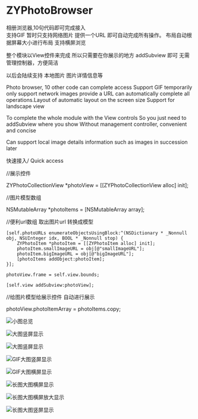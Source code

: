 # ZYPhotoBrowser
相册浏览器,10句代码即可完成接入   
支持GIF 暂时只支持网络图片  提供一个URL 即可自动完成所有操作。 布局自动根据屏幕大小进行布局  支持横屏浏览

整个模块以View控件来完成  所以只需要在你展示的地方 addSubview 即可  无需管理控制器，方便简洁

以后会陆续支持 本地图片  图片详情信息等



Photo browser, 10 other code can complete access
Support GIF temporarily only support network images provide a URL can automatically complete all operations.Layout of automatic layout on the screen size Support for landscape view

To complete the whole module with the View controls So you just need to addSubview where you show Without management controller, convenient and concise

Can support local image details information such as images in succession later








快速接入/ Quick access


    
//展示控件

ZYPhotoCollectionView *photoView = [[ZYPhotoCollectionView alloc] init];
    
//图片模型数组

NSMutableArray *photoItems = [NSMutableArray array];
    
//便利url数组 取出图片url 转换成模型

    [self.photoURLs enumerateObjectsUsingBlock:^(NSDictionary * _Nonnull obj, NSUInteger idx, BOOL * _Nonnull stop) {
        ZYPhotoItem *photoItem = [[ZYPhotoItem alloc] init];
        photoItem.smallImageURL = obj[@"smallImageURL"];
        photoItem.bigImageURL = obj[@"bigImageURL"];
        [photoItems addObject:photoItem];
    }];
    
    photoView.frame = self.view.bounds;
    
    [self.view addSubview:photoView];
    
 //给图片模型给展示控件 自动进行展示
    
photoView.photoItemArray = photoItems.copy;



![小图总览](http://github.com/ZhiYongHuangOne/ZYPhotoBrowser/raw/master/photo/1.png)

![大图竖屏显示](http://github.com/ZhiYongHuangOne/ZYPhotoBrowser/raw/master/photo/2.png)

![大图竖屏显示](http://github.com/ZhiYongHuangOne/ZYPhotoBrowser/raw/master/photo/3.png)

![GIF大图竖屏显示](http://github.com/ZhiYongHuangOne/ZYPhotoBrowser/raw/master/photo/4.png)

![GIF大图横屏显示](http://github.com/ZhiYongHuangOne/ZYPhotoBrowser/raw/master/photo/5.png)

![长图大图横屏显示](http://github.com/ZhiYongHuangOne/ZYPhotoBrowser/raw/master/photo/6.png)

![长图大图横屏放大显示](http://github.com/ZhiYongHuangOne/ZYPhotoBrowser/raw/master/photo/7.png)

![长图大图竖屏显示](http://github.com/ZhiYongHuangOne/ZYPhotoBrowser/raw/master/photo/8.png)

